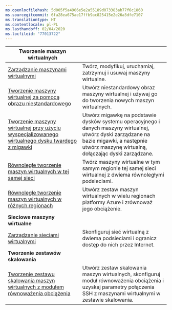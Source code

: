 ```yaml
---
ms.openlocfilehash: 5d005f5a4906e5e2a55189d073383ab77f6c1860
ms.sourcegitcommit: 6fa28ea675ae17ffb9ac825415e2e26a3dfe7107
ms.translationtype: HT
ms.contentlocale: pl-PL
ms.lasthandoff: 02/04/2020
ms.locfileid: "77013722"
---
```

| **Tworzenie maszyn wirtualnych** || 
|---|---|
| [Zarządzanie maszynami wirtualnymi][1] | Twórz, modyfikuj, uruchamiaj, zatrzymuj i usuwaj maszyny wirtualne. |
| [Tworzenie maszyny wirtualnej za pomocą obrazu niestandardowego][2] | Utwórz niestandardowy obraz maszyny wirtualnej i używaj go do tworzenia nowych maszyn wirtualnych. | 
| [Tworzenie maszyny wirtualnej przy użyciu wyspecjalizowanego wirtualnego dysku twardego z migawki][3] | Utwórz migawkę na podstawie dysków systemu operacyjnego i danych maszyny wirtualnej, utwórz dyski zarządzane na bazie migawki, a następnie utwórz maszynę wirtualną, dołączając dyski zarządzane. |  
| [Równoległe tworzenie maszyn wirtualnych w tej samej sieci][4] | Twórz maszyny wirtualne w tym samym regionie tej samej sieci wirtualnej z dwiema równoległymi podsieciami. |
| [Równoległe tworzenie maszyn wirtualnych w różnych regionach][5] | Utwórz zestaw maszyn wirtualnych w wielu regionach platformy Azure i zrównoważ jego obciążenie. |
| **Sieciowe maszyny wirtualne** || 
| [Zarządzanie sieciami wirtualnymi][6] | Skonfiguruj sieć wirtualną z dwiema podsieciami i ogranicz dostęp do nich przez Internet. |
| **Tworzenie zestawów skalowania** ||
| [Tworzenie zestawu skalowania maszyn wirtualnych z modułem równoważenia obciążenia][7] | Utwórz zestaw skalowania maszyn wirtualnych, skonfiguruj moduł równoważenia obciążenia i uzyskaj parametry połączenia SSH z maszynami wirtualnymi w zestawie skalowania. |

[1]: ../java-sdk-manage-virtual-machines.md
[2]: https://github.com/Azure-Samples/managed-disk-java-create-virtual-machine-using-custom-image/
[3]: https://github.com/Azure-Samples/managed-disk-java-create-virtual-machine-using-specialized-disk-from-vhd/
[4]: https://github.com/Azure-Samples/compute-java-manage-virtual-machines-in-parallel/
[5]: ../java-sdk-virtual-machines-in-parallel.md
[6]: ../java-sdk-manage-virtual-networks.md
[7]: ../java-sdk-manage-vm-scalesets.md